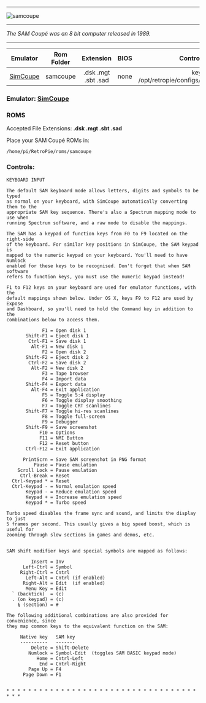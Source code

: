 
***

![samcoupe](https://cloud.githubusercontent.com/assets/10035308/14407343/6f8941b2-fe82-11e5-9c8a-df7d53f396c6.jpg)

***
_The SAM Coupé was an 8 bit computer released in 1989._

***


| Emulator | Rom Folder | Extension | BIOS |  Controller Config |
| :---: | :---: | :---: | :---: | :---: |
| [SimCoupe](http://www.simcoupe.org/) | samcoupe  | .dsk .mgt .sbt .sad | none | keyboard /opt/retropie/configs/simcoupe/SimCoupe.cfg |

### Emulator: [SimCoupe](http://www.simcoupe.org/) 

### ROMS

Accepted File Extensions: **.dsk .mgt .sbt .sad**

Place your SAM Coupé ROMs in:

```
/home/pi/RetroPie/roms/samcoupe
```

### Controls:

```
KEYBOARD INPUT

The default SAM keyboard mode allows letters, digits and symbols to be typed
as normal on your keyboard, with SimCoupe automatically converting them to the
appropriate SAM key sequence. There's also a Spectrum mapping mode to use when
running Spectrum software, and a raw mode to disable the mappings.

The SAM has a keypad of function keys from F0 to F9 located on the right-side
of the keyboard. For similar key positions in SimCoupe, the SAM keypad is
mapped to the numeric keypad on your keyboard. You'll need to have Numlock
enabled for these keys to be recognised. Don't forget that when SAM software
refers to function keys, you must use the numeric keypad instead!

F1 to F12 keys on your keyboard are used for emulator functions, with the
default mappings shown below. Under OS X, keys F9 to F12 are used by Expose
and Dashboard, so you'll need to hold the Command key in addition to the
combinations below to access them.

             F1 = Open disk 1
       Shift-F1 = Eject disk 1
        Ctrl-F1 = Save disk 1
         Alt-F1 = New disk 1
             F2 = Open disk 2
       Shift-F2 = Eject disk 2
        Ctrl-F2 = Save disk 2
         Alt-F2 = New disk 2
             F3 = Tape browser
             F4 = Import data
       Shift-F4 = Export data
         Alt-F4 = Exit application
             F5 = Toggle 5:4 display
             F6 = Toggle display smoothing
             F7 = Toggle CRT scanlines
       Shift-F7 = Toggle hi-res scanlines
             F8 = Toggle full-screen
             F9 = Debugger
       Shift-F9 = Save screenshot
            F10 = Options
            F11 = NMI Button
            F12 = Reset button
       Ctrl-F12 = Exit application

      PrintScrn = Save SAM screenshot in PNG format
          Pause = Pause emulation
    Scroll Lock = Pause emulation
     Ctrl-Break = Reset
  Ctrl-Keypad * = Reset
  Ctrl-Keypad - = Normal emulation speed
       Keypad - = Reduce emulation speed
       Keypad + = Increase emulation speed
       Keypad * = Turbo speed

Turbo speed disables the frame sync and sound, and limits the display to just
5 frames per second. This usually gives a big speed boost, which is useful for
zooming through slow sections in games and demos, etc.


SAM shift modifier keys and special symbols are mapped as follows:

         Insert = Inv
      Left-Ctrl = Symbol
     Right-Ctrl = Cntrl
       Left-Alt = Cntrl (if enabled)
      Right-Alt = Edit  (if enabled)
       Menu Key = Edit
  ` (backtick)  = (c)
  . (on keypad) = (c)
    § (section) = #

The following additional combinations are also provided for convenience, since
they map common keys to the equivalent function on the SAM:

     Native key   SAM key
     ----------   -------
         Delete = Shift-Delete
        Numlock = Symbol-Edit  (toggles SAM BASIC keypad mode)
           Home = Cntrl-Left
            End = Cntrl-Right
        Page Up = F4
      Page Down = F1


* * * * * * * * * * * * * * * * * * * * * * * * * * * * * * * * * * * * * *
```